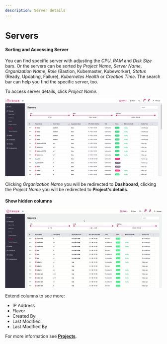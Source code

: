 ```yaml
---
description: Server details
---
```


# Servers

#### Sorting and Accessing Server

You can find specific server with adjusting the _CPU_, _RAM_ and _Disk_ _Size_ bars. Or the servers can be sorted by _Project Name_, _Server Name_, _Organization Name_, _Role_ (Bastion, Kubemaster, Kubeworker), _Status_ (Ready, Updating, Failure), _Kubernetes Health_ or _Creation Time_. The search bar can help you find the specific server, too.

To access server details, click _Project Name._

![Fig. 1: Servers](<../.gitbook/assets/servers (7).png>)

Clicking _Organization Name_ you will be redirected to **Dashboard**, clicking the _Project Name_ you will be redirected to **Project's details**.



#### Show hidden columns

![Fig. 2: Show hidden columns](<../.gitbook/assets/show hidden columns (1).gif>)

Extend columns to see more:

* IP Address
* Flavor
* Created By
* Last Modified
* Last Modified By



For more information see [**Projects**](https://itera.gitbook.io/taikun/user-guide-1/manager/projects).
